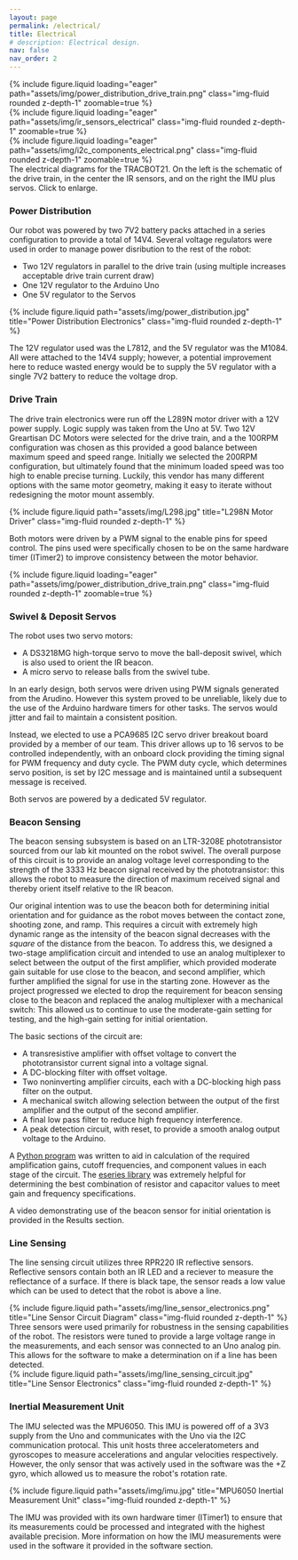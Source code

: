 ```yaml
---
layout: page
permalink: /electrical/
title: Electrical
# description: Electrical design.
nav: false
nav_order: 2
---
```



<div class="row mt-3">
    <div class="col-sm mt-3 mt-md-0">
        {% include figure.liquid loading="eager" path="assets/img/power_distribution_drive_train.png" class="img-fluid rounded z-depth-1" zoomable=true %}
    </div>
    <div class="col-sm mt-3 mt-md-0">
        {% include figure.liquid loading="eager" path="assets/img/ir_sensors_electrical" class="img-fluid rounded z-depth-1" zoomable=true %}
    </div>
    <div class="col-sm mt-3 mt-md-0">
        {% include figure.liquid loading="eager" path="assets/img/i2c_components_electrical.png" class="img-fluid rounded z-depth-1" zoomable=true %}
    </div>
</div>
<div class="caption">
    The electrical diagrams for the TRACBOT21. On the left is the schematic of the drive train, in the center the IR sensors, and on the right the IMU plus servos. Click to enlarge.
</div>

### Power Distribution
Our robot was powered by two 7V2 battery packs attached in a series configuration to provide a total of 14V4. Several voltage regulators were used in order to manage power disribution to the rest of the robot:
- Two 12V regulators in parallel to the drive train (using multiple increases acceptable drive train current draw)
- One 12V regulator to the Arduino Uno 
- One 5V regulator to the Servos

<div class="row justify-content-sm-center">
  <div class="col-sm-8 mt-3 mt-md-0">
    {% include figure.liquid path="assets/img/power_distribution.jpg" title="Power Distribution Electronics" class="img-fluid rounded z-depth-1" %}
  </div>
</div>

The 12V regulator used was the L7812, and the 5V regulator was the M1084. All were attached to the 14V4 supply; however, a potential improvement here to reduce wasted energy would be to supply the 5V regulator with a single 7V2 battery to reduce the voltage drop.

### Drive Train
The drive train electronics were run off the L289N motor driver with a 12V power supply. Logic supply was taken from the Uno at 5V. Two 12V Greartisan DC Motors were selected for the drive train, and a the 100RPM configuration was chosen as this provided a good balance between maximum speed and speed range. Initially we selected the 200RPM configuration, but ultimately found that the minimum loaded speed was too high to enable precise turning. Luckily, this vendor has many different options with the same motor geometry, making it easy to iterate without redesigning the motor mount assembly.

<div class="row justify-content-sm-center">
  <div class="col-sm-8 mt-3 mt-md-0">
    {% include figure.liquid path="assets/img/L298.jpg" title="L298N Motor Driver" class="img-fluid rounded z-depth-1" %}
  </div>
</div>

Both motors were driven by a PWM signal to the enable pins for speed control. The pins used were specifically chosen to be on the same hardware timer (ITimer2) to improve consistency between the motor behavior.
<div class="row justify-content-sm-center">
  <div class="col-sm-8 mt-3 mt-md-0">
    {% include figure.liquid loading="eager" path="assets/img/power_distribution_drive_train.png" class="img-fluid rounded z-depth-1" zoomable=true %}
  </div>
</div>


### Swivel & Deposit Servos
The robot uses two servo motors: 
- A DS3218MG high-torque servo to move the ball-deposit swivel, which is also used to orient the IR beacon. 
- A micro servo to release balls from the swivel tube. 

In an early design, both servos were driven using PWM signals generated from the Arudino. However this system proved to be unreliable, likely due to the use of the Arduino hardware timers for other tasks. The servos would jitter and fail to maintain a consistent position. 

Instead, we elected to use a PCA9685 I2C servo driver breakout board provided by a member of our team. This driver allows up to 16 servos to be controlled independently, with an onboard clock providing the timing signal for PWM frequency and duty cycle. The PWM duty cycle, which determines servo position, is set by I2C message and is maintained until a subsequent message is received. 

Both servos are powered by a dedicated 5V regulator. 

### Beacon Sensing
The beacon sensing subsystem is based on an LTR-3208E phototransistor sourced from our lab kit mounted on the robot swivel. The overall purpose of this circuit is to provide an analog voltage level corresponding to the strength of the 3333 Hz beacon signal received by the phototransistor: this allows the robot to measure the direction of maximum received signal and thereby orient itself relative to the IR beacon. 

Our original intention was to use the beacon both for determining initial orientation and for guidance as the robot moves between the contact zone, shooting zone, and ramp. This requires a circuit with extremely high dynamic range as the intensity of the beacon signal decreases with the *square* of the distance from the beacon. To address this, we designed a two-stage amplification circuit and intended to use an analog multiplexer to select between the output of the first amplifier, which provided moderate gain suitable for use close to the beacon, and second amplifier, which further amplified the signal for use in the starting zone. However as the project progressed we elected to drop the requirement for beacon sensing close to the beacon and replaced the analog multiplexer with a mechanical switch: This allowed us to continue to use the moderate-gain setting for testing, and the high-gain setting for initial orientation. 

The basic sections of the circuit are:
- A transresistive amplifier with offset voltage to convert the phototransistor current signal into a voltage signal. 
- A DC-blocking filter with offset voltage.
- Two noninverting amplifier circuits, each with a DC-blocking high pass filter on the output.
- A mechanical switch allowing selection between the output of the first amplifier and the output of the second amplifier. 
- A final low pass filter to reduce high frequency interference. 
- A peak detection circuit, with reset, to provide a smooth analog output voltage to the Arduino. 

A [Python program](https://github.com/rcollins130/TRACBOT-models) was written to aid in calculation of the required amplification gains, cutoff frequencies, and component values in each stage of the circuit. The [eseries library](https://pypi.org/project/eseries/) was extremely helpful for determining the best combination of resistor and capacitor values to meet gain and frequency specifications.

A video demonstrating use of the beacon sensor for initial orientation is provided in the Results section. 

### Line Sensing
The line sensing circuit utilizes three RPR220 IR reflective sensors. Reflective sensors contain both an IR LED and a reciever to measure the reflectance of a surface. If there is black tape, the sensor reads a low value which can be used to detect that the robot is above a line.
<div class="row justify-content-sm-center">
  <div class="col-sm-8 mt-3 mt-md-0">
    {% include figure.liquid path="assets/img/line_sensor_electronics.png" title="Line Sensor Circuit Diagram" class="img-fluid rounded z-depth-1" %}
  </div>
</div>
Three sensors were used primarily for robustness in the sensing capabilities of the robot. The resistors were tuned to provide a large voltage range in the measurements, and each sensor was connected to an Uno analog pin. This allows for the software to make a determination on if a line has been detected.

<div class="row justify-content-sm-center">
  <div class="col-sm-8 mt-3 mt-md-0">
    {% include figure.liquid path="assets/img/line_sensing_circuit.jpg" title="Line Sensor Electronics" class="img-fluid rounded z-depth-1" %}
  </div>
</div>

### Inertial Measurement Unit
The IMU selected was the MPU6050. This IMU is powered off of a 3V3 supply from the Uno and communicates with the Uno via the I2C communication protocal. This unit hosts three acceleratometers and gyroscopes to measure accelerations and angular velocities respectively. However, the only sensor that was actively used in the software was the +Z gyro, which allowed us to measure the robot's rotation rate.

<div class="row justify-content-sm-center">
  <div class="col-sm-8 mt-3 mt-md-0">
    {% include figure.liquid path="assets/img/imu.jpg" title="MPU6050 Inertial Measurement Unit" class="img-fluid rounded z-depth-1" %}
  </div>
</div>

The IMU was provided with its own hardware timer (ITimer1) to ensure that its measurements could be processed and integrated with the highest available precision. More information on how the IMU measurements were used in the software it provided in the software section.
